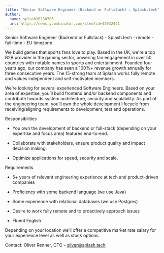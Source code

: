 ```yaml
---
title: "Senior Software Engineer (Backend or Fullstack) : Splash.tech"
author:
  name: splash20230703
  url: https://news.ycombinator.com/item?id=42032421
---
```

Senior Software Engineer (Backend or Fullstack) - Splash.tech - remote - full-time - EU timezone

We build games that sports fans love to play. Based in the UK, we&#x27;re a top B2B provider in the gaming sector, powering fan engagement in over 50 countries with notable names in sports and entertainment. Founded four years ago, our company has seen a 100%+ revenue growth annually for three consecutive years. The 15-strong team at Splash works fully remote and values independent and self-motivated members.

We’re looking for several experienced Software Engineers. Based on your area of expertise, you’ll build frontend and&#x2F;or backend components and contribute towards system architecture, security and scalability. As part of the engineering team, you’ll own the whole development lifecycle from receiving&#x2F;aligning requirements to development, test and operations.

Responsibilities

- You own the development of backend or full-stack (depending on your expertise and focus area) features end-to-end.

- Collaborate with stakeholders, ensure product quality and impact decision making.

- Optimize applications for speed, security and scale.

Requirements

- 5+ years of relevant engineering experience at tech and product-driven companies

- Proficiency with some backend language (we use Java)

- Some experience with relational databases (we use Postgres)

- Desire to work fully remote and to proactively approach issues

- Fluent English

Depending on your location we’ll offer a competitive market rate salary for your experience level as well as stock options.

Contact: Oliver Renner, CTO - oliver@splash.tech
<JobApplication />
